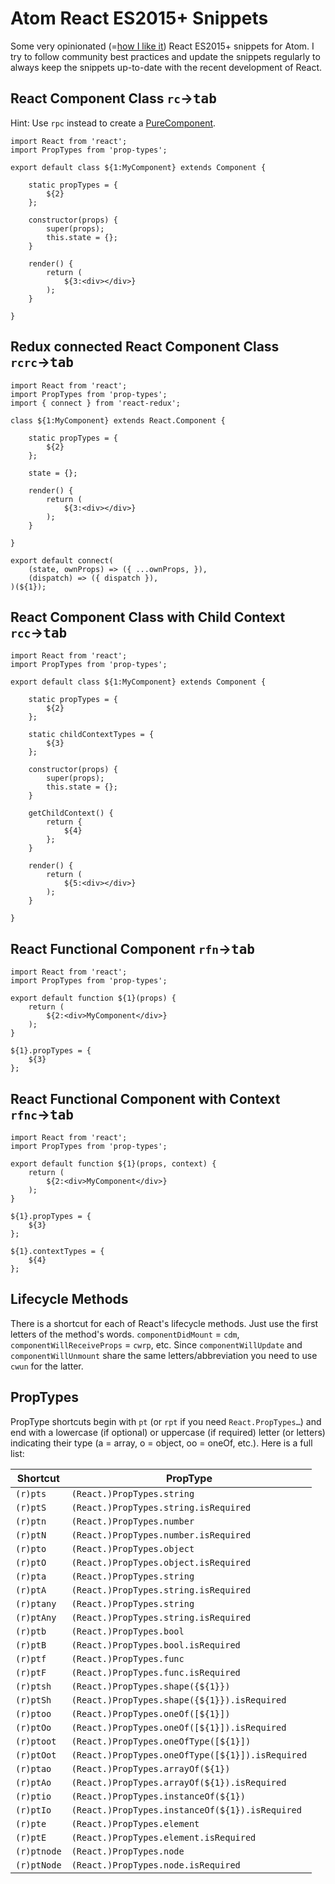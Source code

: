# Atom React ES2015+ Snippets

Some very opinionated (=[how I like it](https://www.manuelbieh.de)) React ES2015+ snippets for Atom. I try to follow community best practices and update the snippets regularly to always keep the snippets up-to-date with the recent development of React.

## React Component Class `rc`→<kbd>tab</kbd>

Hint: Use `rpc` instead to create a [PureComponent](https://facebook.github.io/react/docs/react-api.html#react.purecomponent).

```
import React from 'react';
import PropTypes from 'prop-types';

export default class ${1:MyComponent} extends Component {

    static propTypes = {
        ${2}
    };

    constructor(props) {
        super(props);
        this.state = {};
    }

    render() {
        return (
            ${3:<div></div>}
        );
    }

}
```

## Redux connected React Component Class `rcrc`→<kbd>tab</kbd>

```
import React from 'react';
import PropTypes from 'prop-types';
import { connect } from 'react-redux';

class ${1:MyComponent} extends React.Component {

    static propTypes = {
        ${2}
    };

    state = {};

    render() {
        return (
            ${3:<div></div>}
        );
    }

}

export default connect(
    (state, ownProps) => ({ ...ownProps, }),
    (dispatch) => ({ dispatch }),
)(${1});
```

## React Component Class with Child Context `rcc`→<kbd>tab</kbd>

```
import React from 'react';
import PropTypes from 'prop-types';

export default class ${1:MyComponent} extends Component {

    static propTypes = {
        ${2}
    };

    static childContextTypes = {
        ${3}
    };

    constructor(props) {
        super(props);
        this.state = {};
    }

    getChildContext() {
        return {
            ${4}
        };
    }

    render() {
        return (
            ${5:<div></div>}
        );
    }

}
```

## React Functional Component `rfn`→<kbd>tab</kbd>

```
import React from 'react';
import PropTypes from 'prop-types';

export default function ${1}(props) {
    return (
        ${2:<div>MyComponent</div>}
    );
}

${1}.propTypes = {
    ${3}
};
```

## React Functional Component with Context `rfnc`→<kbd>tab</kbd>

```
import React from 'react';
import PropTypes from 'prop-types';

export default function ${1}(props, context) {
    return (
        ${2:<div>MyComponent</div>}
    );
}

${1}.propTypes = {
    ${3}
};

${1}.contextTypes = {
    ${4}
};
```

## Lifecycle Methods

There is a shortcut for each of React's lifecycle methods. Just use the first letters of the method's words. `componentDidMount` = `cdm`, `componentWillReceiveProps` = `cwrp`, etc. Since `componentWillUpdate` and `componentWillUnmount` share the same letters/abbreviation you need to use `cwun` for the latter.

## PropTypes

PropType shortcuts begin with `pt` (or `rpt` if you need `React.PropTypes…`) and end with a lowercase (if optional) or uppercase (if required) letter (or letters) indicating their type (a = array, o = object, oo = oneOf, etc.). Here is a full list:

| Shortcut | PropType |
|--------|--------|
| `(r)pts` | `(React.)PropTypes.string` |
| `(r)ptS` | `(React.)PropTypes.string.isRequired` |
| `(r)ptn` | `(React.)PropTypes.number` |
| `(r)ptN` | `(React.)PropTypes.number.isRequired` |
| `(r)pto` | `(React.)PropTypes.object` |
| `(r)ptO` | `(React.)PropTypes.object.isRequired` |
| `(r)pta` | `(React.)PropTypes.string` |
| `(r)ptA` | `(React.)PropTypes.string.isRequired` |
| `(r)ptany` | `(React.)PropTypes.string` |
| `(r)ptAny` | `(React.)PropTypes.string.isRequired` |
| `(r)ptb` | `(React.)PropTypes.bool` |
| `(r)ptB` | `(React.)PropTypes.bool.isRequired` |
| `(r)ptf` | `(React.)PropTypes.func` |
| `(r)ptF` | `(React.)PropTypes.func.isRequired` |
| `(r)ptsh` | `(React.)PropTypes.shape({${1}})` |
| `(r)ptSh` | `(React.)PropTypes.shape({${1}}).isRequired` |
| `(r)ptoo` | `(React.)PropTypes.oneOf([${1}])` |
| `(r)ptOo` | `(React.)PropTypes.oneOf([${1}]).isRequired` |
| `(r)ptoot` | `(React.)PropTypes.oneOfType([${1}])` |
| `(r)ptOot` | `(React.)PropTypes.oneOfType([${1}]).isRequired` |
| `(r)ptao` | `(React.)PropTypes.arrayOf(${1})` |
| `(r)ptAo` | `(React.)PropTypes.arrayOf(${1}).isRequired` |
| `(r)ptio` | `(React.)PropTypes.instanceOf(${1})` |
| `(r)ptIo` | `(React.)PropTypes.instanceOf(${1}).isRequired` |
| `(r)pte` | `(React.)PropTypes.element` |
| `(r)ptE` | `(React.)PropTypes.element.isRequired` |
| `(r)ptnode` | `(React.)PropTypes.node` |
| `(r)ptNode` | `(React.)PropTypes.node.isRequired` |
